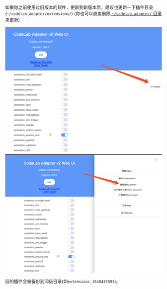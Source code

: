 如果你之前使用过旧版本的软件，更新到新版本后，建议也更新一下插件目录(`~/codelab_adapter/extensions/`) (你也可以直接删除[ `~/codelab_adapter/` 目录](http://localhost:8000/user_guide/FAQ/#_1)来更新)

<img width="600px" src="/img/98a9f3b5b77b5b46bd2425c52349f24a.png">

<img width="600px" src="/img/8a2ceea716604f96268d48a39f152956.png">


旧的插件会被备份到同级目录(如`extensions_1540437691`)。
